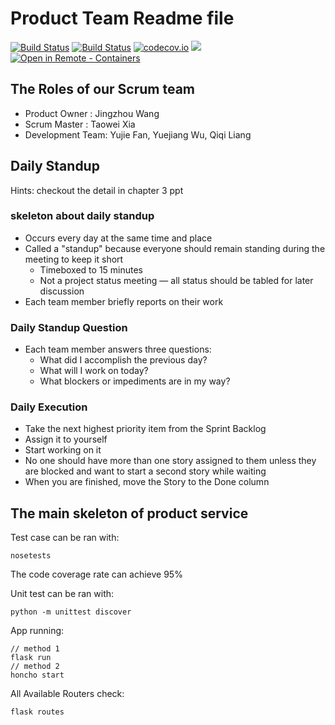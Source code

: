 # Product Team Readme file

[![Build Status](https://github.com/Tproducts/products/workflows/TDD%20Tests/badge.svg)](https://github.com/Tproducts/products/actions)
[![Build Status](https://github.com/Tproducts/products/workflows/BDD%20Tests/badge.svg)](https://github.com/Tproducts/products/actions)
[![codecov.io](https://codecov.io/github/Tproducts/products/coverage.svg?branch=main)](https://codecov.io/github/Tproducts/products?branch=main)
![](https://img.shields.io/badge/language-Python-green.svg)
[![Open in Remote - Containers](https://img.shields.io/static/v1?label=Cloud%20-%20Service&message=Open&color=blue&logo=visualstudiocode)](https://nyu-product-service-sp2203.us-south.cf.appdomain.cloud/)

## The Roles of our Scrum team

- Product Owner : Jingzhou Wang
- Scrum Master : Taowei Xia
- Development Team: Yujie Fan, Yuejiang Wu, Qiqi Liang

## Daily Standup

Hints: checkout the detail in chapter 3 ppt

### skeleton about daily standup

- Occurs every day at the same time and place
- Called a "standup" because everyone should remain standing during the meeting to keep it short
  - Timeboxed to 15 minutes
  - Not a project status meeting — all status should be tabled for later discussion
- Each team member briefly reports on their work

### Daily Standup Question

- Each team member answers three questions:
  - What did I accomplish the previous day?
  - What will I work on today?
  - What blockers or impediments are in my way?

### Daily Execution

- Take the next highest priority item from the Sprint Backlog
- Assign it to yourself
- Start working on it
- No one should have more than one story assigned to them unless they are blocked and want to start a second story while waiting
- When you are finished, move the Story to the Done column

## The main skeleton of product service

Test case can be ran with:

```
nosetests
```
The code coverage rate can achieve 95%

Unit test can be ran with:

```
python -m unittest discover
```

App running:

```
// method 1
flask run
// method 2
honcho start
```

All Available Routers check:

```
flask routes
```
